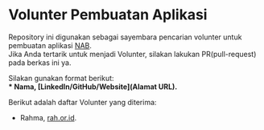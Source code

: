 # Volunter Pembuatan Aplikasi
Repository ini digunakan sebagai sayembara pencarian volunter untuk pembuatan aplikasi [NAB](www.dicoding.com).<br>
Jika Anda tertarik untuk menjadi Volunter, silakan lakukan PR(pull-request) pada berkas ini ya.<br>

Silakan gunakan format berikut:<br>
**\* Nama, [LinkedIn/GitHub/Website](Alamat URL).**  

Berikut adalah daftar Volunter yang diterima:
* Rahma, [rah.or.id](https://rah.or.id).
